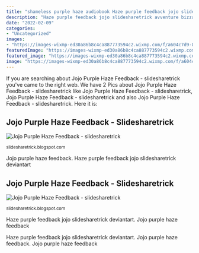 ```yaml
---
title: "shameless purple haze audiobook Haze purple feedback jojo slidesharetrick deviantart"
description: "Haze purple feedback jojo slidesharetrick avventure bizzarre eng di le"
date: "2022-02-09"
categories:
- "Uncategorized"
images:
- "https://images-wixmp-ed30a86b8c4ca887773594c2.wixmp.com/f/a604c7d9-8b92-4bc7-ae47-0a9e836ea0b4/dd93b4a-4ab2f11e-75d6-404a-b580-dd74e84ea1e3.jpg/v1/fill/w_1280,h_1423,q_75,strp/purple_haze_feedback__by_makimoone_dd93b4a-fullview.jpg?token=eyJ0eXAiOiJKV1QiLCJhbGciOiJIUzI1NiJ9.eyJzdWIiOiJ1cm46YXBwOiIsImlzcyI6InVybjphcHA6Iiwib2JqIjpbW3siaGVpZ2h0IjoiPD0xNDIzIiwicGF0aCI6IlwvZlwvYTYwNGM3ZDktOGI5Mi00YmM3LWFlNDctMGE5ZTgzNmVhMGI0XC9kZDkzYjRhLTRhYjJmMTFlLTc1ZDYtNDA0YS1iNTgwLWRkNzRlODRlYTFlMy5qcGciLCJ3aWR0aCI6Ijw9MTI4MCJ9XV0sImF1ZCI6WyJ1cm46c2VydmljZTppbWFnZS5vcGVyYXRpb25zIl19.A7IIHExMSvrJupL89XSYAh-OebkUAfQqGvnju17_RtE"
featuredImage: "https://images-wixmp-ed30a86b8c4ca887773594c2.wixmp.com/f/a604c7d9-8b92-4bc7-ae47-0a9e836ea0b4/dd93b4a-4ab2f11e-75d6-404a-b580-dd74e84ea1e3.jpg/v1/fill/w_1280,h_1423,q_75,strp/purple_haze_feedback__by_makimoone_dd93b4a-fullview.jpg?token=eyJ0eXAiOiJKV1QiLCJhbGciOiJIUzI1NiJ9.eyJzdWIiOiJ1cm46YXBwOiIsImlzcyI6InVybjphcHA6Iiwib2JqIjpbW3siaGVpZ2h0IjoiPD0xNDIzIiwicGF0aCI6IlwvZlwvYTYwNGM3ZDktOGI5Mi00YmM3LWFlNDctMGE5ZTgzNmVhMGI0XC9kZDkzYjRhLTRhYjJmMTFlLTc1ZDYtNDA0YS1iNTgwLWRkNzRlODRlYTFlMy5qcGciLCJ3aWR0aCI6Ijw9MTI4MCJ9XV0sImF1ZCI6WyJ1cm46c2VydmljZTppbWFnZS5vcGVyYXRpb25zIl19.A7IIHExMSvrJupL89XSYAh-OebkUAfQqGvnju17_RtE"
featured_image: "https://images-wixmp-ed30a86b8c4ca887773594c2.wixmp.com/f/a604c7d9-8b92-4bc7-ae47-0a9e836ea0b4/dd93b4a-4ab2f11e-75d6-404a-b580-dd74e84ea1e3.jpg/v1/fill/w_1280,h_1423,q_75,strp/purple_haze_feedback__by_makimoone_dd93b4a-fullview.jpg?token=eyJ0eXAiOiJKV1QiLCJhbGciOiJIUzI1NiJ9.eyJzdWIiOiJ1cm46YXBwOiIsImlzcyI6InVybjphcHA6Iiwib2JqIjpbW3siaGVpZ2h0IjoiPD0xNDIzIiwicGF0aCI6IlwvZlwvYTYwNGM3ZDktOGI5Mi00YmM3LWFlNDctMGE5ZTgzNmVhMGI0XC9kZDkzYjRhLTRhYjJmMTFlLTc1ZDYtNDA0YS1iNTgwLWRkNzRlODRlYTFlMy5qcGciLCJ3aWR0aCI6Ijw9MTI4MCJ9XV0sImF1ZCI6WyJ1cm46c2VydmljZTppbWFnZS5vcGVyYXRpb25zIl19.A7IIHExMSvrJupL89XSYAh-OebkUAfQqGvnju17_RtE"
image: "https://images-wixmp-ed30a86b8c4ca887773594c2.wixmp.com/f/a604c7d9-8b92-4bc7-ae47-0a9e836ea0b4/dd93b4a-4ab2f11e-75d6-404a-b580-dd74e84ea1e3.jpg/v1/fill/w_1280,h_1423,q_75,strp/purple_haze_feedback__by_makimoone_dd93b4a-fullview.jpg?token=eyJ0eXAiOiJKV1QiLCJhbGciOiJIUzI1NiJ9.eyJzdWIiOiJ1cm46YXBwOiIsImlzcyI6InVybjphcHA6Iiwib2JqIjpbW3siaGVpZ2h0IjoiPD0xNDIzIiwicGF0aCI6IlwvZlwvYTYwNGM3ZDktOGI5Mi00YmM3LWFlNDctMGE5ZTgzNmVhMGI0XC9kZDkzYjRhLTRhYjJmMTFlLTc1ZDYtNDA0YS1iNTgwLWRkNzRlODRlYTFlMy5qcGciLCJ3aWR0aCI6Ijw9MTI4MCJ9XV0sImF1ZCI6WyJ1cm46c2VydmljZTppbWFnZS5vcGVyYXRpb25zIl19.A7IIHExMSvrJupL89XSYAh-OebkUAfQqGvnju17_RtE"
---
```


If you are searching about Jojo Purple Haze Feedback - slidesharetrick you've came to the right web. We have 2 Pics about Jojo Purple Haze Feedback - slidesharetrick like Jojo Purple Haze Feedback - slidesharetrick, Jojo Purple Haze Feedback - slidesharetrick and also Jojo Purple Haze Feedback - slidesharetrick. Here it is:

## Jojo Purple Haze Feedback - Slidesharetrick

![Jojo Purple Haze Feedback - slidesharetrick](https://image.slidesharecdn.com/purplehazefeedback-160510133707/95/le-bizzarre-avventure-di-jojo-purple-haze-feedback-eng-49-638.jpg?cb=1462888490 "Haze purple feedback jojo slidesharetrick avventure bizzarre eng di le")

<small>slidesharetrick.blogspot.com</small>

Jojo purple haze feedback. Haze purple feedback jojo slidesharetrick deviantart

## Jojo Purple Haze Feedback - Slidesharetrick

![Jojo Purple Haze Feedback - slidesharetrick](https://images-wixmp-ed30a86b8c4ca887773594c2.wixmp.com/f/a604c7d9-8b92-4bc7-ae47-0a9e836ea0b4/dd93b4a-4ab2f11e-75d6-404a-b580-dd74e84ea1e3.jpg/v1/fill/w_1280,h_1423,q_75,strp/purple_haze_feedback__by_makimoone_dd93b4a-fullview.jpg?token=eyJ0eXAiOiJKV1QiLCJhbGciOiJIUzI1NiJ9.eyJzdWIiOiJ1cm46YXBwOiIsImlzcyI6InVybjphcHA6Iiwib2JqIjpbW3siaGVpZ2h0IjoiPD0xNDIzIiwicGF0aCI6IlwvZlwvYTYwNGM3ZDktOGI5Mi00YmM3LWFlNDctMGE5ZTgzNmVhMGI0XC9kZDkzYjRhLTRhYjJmMTFlLTc1ZDYtNDA0YS1iNTgwLWRkNzRlODRlYTFlMy5qcGciLCJ3aWR0aCI6Ijw9MTI4MCJ9XV0sImF1ZCI6WyJ1cm46c2VydmljZTppbWFnZS5vcGVyYXRpb25zIl19.A7IIHExMSvrJupL89XSYAh-OebkUAfQqGvnju17_RtE "Jojo purple haze feedback")

<small>slidesharetrick.blogspot.com</small>

Haze purple feedback jojo slidesharetrick deviantart. Jojo purple haze feedback

Haze purple feedback jojo slidesharetrick deviantart. Jojo purple haze feedback. Jojo purple haze feedback
